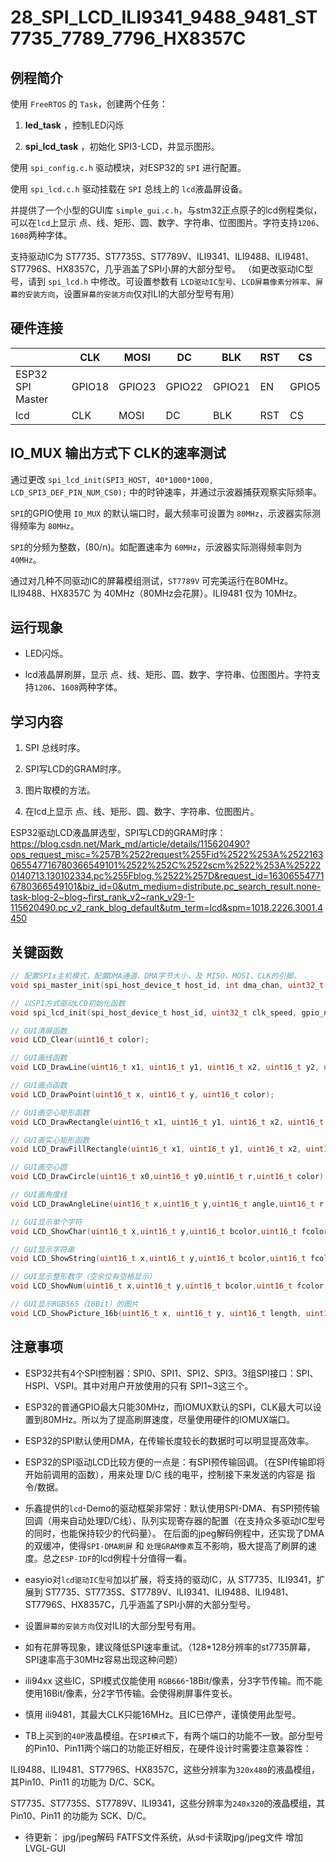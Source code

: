 # 28_SPI_LCD_ILI9341_9488_9481_ST7735_7789_7796_HX8357C

## 例程简介

使用 `FreeRTOS` 的 `Task`，创建两个任务：

1. **led_task** ，控制LED闪烁

2. **spi_lcd_task** ，初始化 SPI3-LCD，并显示图形。

使用 `spi_config.c.h` 驱动模块，对ESP32的 `SPI` 进行配置。

使用 `spi_lcd.c.h` 驱动挂载在 `SPI` 总线上的 `lcd`液晶屏设备。

并提供了一个小型的GUI库 `simple_gui.c.h`，与stm32正点原子的lcd例程类似，可以在`lcd`上显示 点、线、矩形、圆、数字、字符串、位图图片。字符支持`1206`、`1608`两种字体。

支持驱动IC为 ST7735、ST7735S、ST7789V、ILI9341、ILI9488、ILI9481、ST7796S、HX8357C，几乎涵盖了SPI小屏的大部分型号。
（如更改驱动IC型号，请到 `spi_lcd.h` 中修改。可设置参数有 `LCD驱动IC型号`、`LCD屏幕像素分辨率`、`屏幕的安装方向`，设置`屏幕的安装方向`仅对ILI的大部分型号有用）


## 硬件连接

|                  | CLK    | MOSI   | DC     | BLK    | RST    | CS     |
| ---------------- | ------ | ------ | ------ | ------ | ------ | ------ |
| ESP32 SPI Master | GPIO18 | GPIO23 | GPIO22 | GPIO21 | EN     | GPIO5  |
| lcd              | CLK    | MOSI   | DC     | BLK    | RST    | CS     |


## IO_MUX 输出方式下 CLK的速率测试

通过更改 `spi_lcd_init(SPI3_HOST, 40*1000*1000, LCD_SPI3_DEF_PIN_NUM_CS0);` 中的时钟速率，并通过示波器捕获观察实际频率。

`SPI`的GPIO使用 `IO_MUX` 的默认端口时，最大频率可设置为 `80MHz`，示波器实际测得频率为 `80MHz`。

`SPI`的分频为整数，(80/n)。如配置速率为 `60MHz`，示波器实际测得频率则为 `40MHz`。

通过对几种不同驱动IC的屏幕模组测试，`ST7789V` 可完美运行在80MHz。ILI9488、HX8357C 为 40MHz（80MHz会花屏）。ILI9481 仅为 10MHz。


## 运行现象

* LED闪烁。

* lcd液晶屏刷屏，显示 点、线、矩形、圆、数字、字符串、位图图片。字符支持`1206`、`1608`两种字体。


## 学习内容

1. SPI 总线时序。

2. SPI写LCD的GRAM时序。

3. 图片取模的方法。

4. 在lcd上显示 点、线、矩形、圆、数字、字符串、位图图片。

ESP32驱动LCD液晶屏选型，SPI写LCD的GRAM时序：https://blog.csdn.net/Mark_md/article/details/115620490?ops_request_misc=%257B%2522request%255Fid%2522%253A%2522163065547716780366549101%2522%252C%2522scm%2522%253A%252220140713.130102334.pc%255Fblog.%2522%257D&request_id=163065547716780366549101&biz_id=0&utm_medium=distribute.pc_search_result.none-task-blog-2~blog~first_rank_v2~rank_v29-1-115620490.pc_v2_rank_blog_default&utm_term=lcd&spm=1018.2226.3001.4450


## 关键函数

```c
// 配置SPIx主机模式，配置DMA通道、DMA字节大小，及 MISO、MOSI、CLK的引脚。
void spi_master_init(spi_host_device_t host_id, int dma_chan, uint32_t max_tran_size, gpio_num_t miso_io_num, gpio_num_t mosi_io_num, gpio_num_t clk_io_num);

// 以SPI方式驱动LCD初始化函数
void spi_lcd_init(spi_host_device_t host_id, uint32_t clk_speed, gpio_num_t cs_io_num);

// GUI清屏函数
void LCD_Clear(uint16_t color);

// GUI画线函数
void LCD_DrawLine(uint16_t x1, uint16_t y1, uint16_t x2, uint16_t y2, uint16_t color);

// GUI画点函数
void LCD_DrawPoint(uint16_t x, uint16_t y, uint16_t color);

// GUI画空心矩形函数
void LCD_DrawRectangle(uint16_t x1, uint16_t y1, uint16_t x2, uint16_t y2, uint16_t color);

// GUI画实心矩形函数
void LCD_DrawFillRectangle(uint16_t x1, uint16_t y1, uint16_t x2, uint16_t y2, uint16_t color);

// GUI画空心圆
void LCD_DrawCircle(uint16_t x0,uint16_t y0,uint16_t r,uint16_t color);

// GUI画角度线
void LCD_DrawAngleLine(uint16_t x,uint16_t y,uint16_t angle,uint16_t r,uint16_t color);

// GUI显示单个字符
void LCD_ShowChar(uint16_t x,uint16_t y,uint16_t bcolor,uint16_t fcolor,uint8_t ch,uint8_t size,uint8_t mode);

// GUI显示字符串
void LCD_ShowString(uint16_t x,uint16_t y,uint16_t bcolor,uint16_t fcolor,char *p,uint8_t size,uint8_t mode);

// GUI显示整形数字（空余位有空格显示）
void LCD_ShowNum(uint16_t x,uint16_t y,uint16_t bcolor,uint16_t fcolor,uint32_t num,uint8_t len,uint8_t size,uint8_t mode);

// GUI显示RGB565（16Bit）的图片
void LCD_ShowPicture_16b(uint16_t x, uint16_t y, uint16_t length, uint16_t width, const uint8_t *p);
```


## 注意事项

* ESP32共有4个SPI控制器：SPI0、SPI1、SPI2、SPI3。3组SPI接口：SPI、HSPI、VSPI。其中对用户开放使用的只有 SPI1~3这三个。

* ESP32的普通GPIO最大只能30MHz，而IOMUX默认的SPI，CLK最大可以设置到80MHz。所以为了提高刷屏速度，尽量使用硬件的IOMUX端口。

* ESP32的SPI默认使用DMA，在传输长度较长的数据时可以明显提高效率。

* ESP32的SPI驱动LCD比较方便的一点是：有SPI预传输回调。（在SPI传输即将开始前调用的函数），用来处理 D/C 线的电平，控制接下来发送的内容是 指令/数据。

* 乐鑫提供的`lcd`-Demo的驱动框架非常好：默认使用SPI-DMA、有SPI预传输回调（用来自动处理D/C线）、队列实现寄存器的配置（在支持众多驱动IC型号的同时，也能保持较少的代码量）。
在后面的jpeg解码例程中，还实现了DMA的双缓冲，使得`SPI-DMA刷屏` 和 `处理GRAM像素`互不影响，极大提高了刷屏的速度。总之`ESP-IDF`的lcd例程十分值得一看。

* easyio对`lcd驱动IC型号`加以扩展，将支持的驱动IC，从 ST7735、ILI9341，扩展到 ST7735、ST7735S、ST7789V、ILI9341、ILI9488、ILI9481、ST7796S、HX8357C，几乎涵盖了SPI小屏的大部分型号。

* 设置`屏幕的安装方向`仅对ILI的大部分型号有用。

* 如有花屏等现象，建议降低SPI速率重试。（128*128分辨率的st7735屏幕，SPI速率高于30MHz容易出现这种问题）

* ili94xx 这些IC，SPI模式仅能使用 `RGB666`-18Bit/像素，分3字节传输。而不能使用16Bit/像素，分2字节传输。会使得刷屏事件变长。

* 慎用 ili9481，其最大CLK只能16MHz。且IC已停产，谨慎使用此型号。

* TB上买到的`40P`液晶模组。在`SPI模式`下，有两个端口的功能不一致。部分型号的Pin10、Pin11两个端口的功能正好相反，在硬件设计时需要注意兼容性：

ILI9488、ILI9481、ST7796S、HX8357C，这些分辨率为`320x480`的液晶模组，其Pin10、Pin11 的功能为 D/C、SCK。

ST7735、ST7735S、ST7789V、ILI9341，这些分辨率为`240x320`的液晶模组，其Pin10、Pin11 的功能为 SCK、D/C。

* 待更新：
jpg/jpeg解码
FATFS文件系统，从sd卡读取jpg/jpeg文件
增加LVGL-GUI
